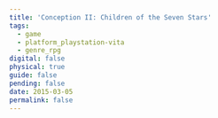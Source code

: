```yaml
---
title: 'Conception II: Children of the Seven Stars'
tags:
  - game
  - platform_playstation-vita
  - genre_rpg
digital: false
physical: true
guide: false
pending: false
date: 2015-03-05
permalink: false
---
```

